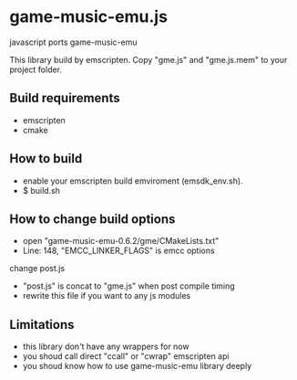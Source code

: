 # game-music-emu.js
javascript ports game-music-emu

This library build by emscripten.
Copy "gme.js" and "gme.js.mem" to your project folder.

## Build requirements

- emscripten
- cmake

## How to build

- enable your emscripten build emviroment (emsdk_env.sh).
- $ build.sh

## How to change build options

- open "game-music-emu-0.6.2/gme/CMakeLists.txt"
- Line: 148, "EMCC_LINKER_FLAGS" is emcc options

change post.js
- "post.js" is concat to "gme.js" when post compile timing
- rewrite this file if you want to any js modules

## Limitations

- this library don't have any wrappers for now
- you shoud call direct "ccall" or "cwrap" emscripten api
- you shoud know how to use game-music-emu library deeply
